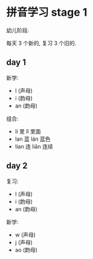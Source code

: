 拼音学习 stage 1
====================

幼儿阶段.

每天 3 个新的, 复习 3 个旧的.

day 1
--------------------

新学:

- l (声母)
- i (韵母)
- an (韵母)

组合:

- li 里 lǐ 里面
- lan 蓝 lán 蓝色
- lian 连 liān 连续

day 2
--------------------

复习:

- l (声母)
- i (韵母)
- an (韵母)

新学:

- w (声母)
- j (声母)
- ao (韵母)
